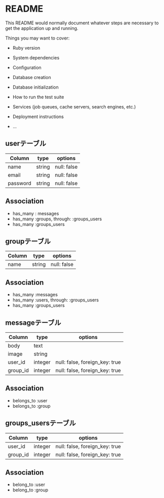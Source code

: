 # README

This README would normally document whatever steps are necessary to get the
application up and running.

Things you may want to cover:

* Ruby version

* System dependencies

* Configuration

* Database creation

* Database initialization

* How to run the test suite

* Services (job queues, cache servers, search engines, etc.)

* Deployment instructions

* ...

## userテーブル

|Column|type|options|
|------|----|-------|
|name|string|null: false|
|email|string|null: false|
|password|string|null: false|

## Association
- has_many : messages
- has_many :groups, through: :groups_users
- has_many :groups_users

## groupテーブル

|Column|type|options|
|------|----|-------|
|name|string|null: false|

## Association
- has_many :messages
- has_many :users, through: :groups_users
- has_many :groups_users

## messageテーブル 

|Column|type|options|
|------|----|-------|
|body|text||
|image|string||
|user_id |integer|null: false, foreign_key: true|
|group_id|integer|null: false, foreign_key: true|

## Association
- belongs_to :user
- belongs_to :group

## groups_usersテーブル

|Column|type|options|
|------|----|-------|
|user_id |integer|null: false, foreign_key: true|
|group_id|integer|null: false, foreign_key: true|

## Association
- belong_to :user
- belong_to :group